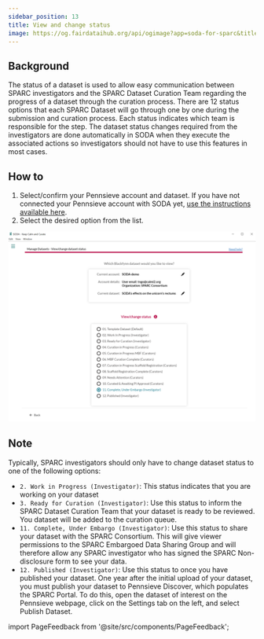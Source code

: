 ```yaml
---
sidebar_position: 13
title: View and change status
image: https://og.fairdataihub.org/api/ogimage?app=soda-for-sparc&title=View%20and%20change%20status&description=Manage%20Dataset
---
```


## Background

The status of a dataset is used to allow easy communication between SPARC investigators and the SPARC Dataset Curation Team regarding the progress of a dataset through the curation process. There are 12 status options that each SPARC Dataset will go through one by one during the submission and curation process. Each status indicates which team is responsible for the step. The dataset status changes required from the investigators are done automatically in SODA when they execute the associated actions so investigators should not have to use this features in most cases.

## How to

1. Select/confirm your Pennsieve account and dataset. If you have not connected your Pennsieve account with SODA yet, [use the instructions available here](./connect-your-pennsieve-account-with-soda).
2. Select the desired option from the list.

![](https://github.com/fairdataihub/SODA-for-SPARC/blob/main/docs/documentation/Manage-datasets/View-change-status/view-change-status.PNG?raw=true)

## Note

Typically, SPARC investigators should only have to change dataset status to one of the following options:

- `2. Work in Progress (Investigator)`: This status indicates that you are working on your dataset
- `3. Ready for Curation (Investigator)`: Use this status to inform the SPARC Dataset Curation Team that your dataset is ready to be reviewed. You dataset will be added to the curation queue.
- `11. Complete, Under Embargo (Investigator)`: Use this status to share your dataset with the SPARC Consortium. This will give viewer permissions to the SPARC Embargoed Data Sharing Group and will therefore allow any SPARC investigator who has signed the SPARC Non-disclosure form to see your data.
- `12. Published (Investigator)`: Use this status to once you have published your dataset. One year after the initial upload of your dataset, you must publish your dataset to Pennsieve Discover, which populates the SPARC Portal. To do this, open the dataset of interest on the Pennsieve webpage, click on the Settings tab on the left, and select Publish Dataset.

import PageFeedback from '@site/src/components/PageFeedback';

<PageFeedback />

